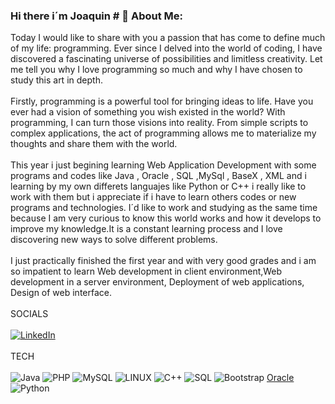  ### Hi there i´m Joaquin # 💫 About Me:
Today I would like to share with you a passion that has come to define much of my life: programming. Ever since I delved into the world of coding, I have discovered a fascinating universe of possibilities and limitless creativity. Let me tell you why I love programming so much and why I have chosen to study this art in depth.<br><br>
Firstly, programming is a powerful tool for bringing ideas to life. Have you ever had a vision of something you wish existed in the world? With programming, I can turn those visions into reality. From simple scripts to complex applications, the act of programming allows me to materialize my thoughts and share them with the world.<br><br>
This year i just begining learning Web Application Development with some programs and codes like Java , Oracle , SQL ,MySql , BaseX , XML and i learning by my own differets languajes like Python or C++ i  really like to work with them but i appreciate if i have to learn others codes or new programs and technologies. I´d like to work and studying as the same time because I am very curious  to know this world  works and how it develops to improve my knowledge.It is a constant learning process and I love discovering new ways to solve different problems.<br><br>
I just practically finished the first year and with very good grades and i am so impatient to learn Web development in client environment,Web development in a server environment, Deployment of web applications, Design of web interface.<br><br>
SOCIALS <br><br>
[![LinkedIn](https://img.shields.io/badge/LinkedIn-%230077B5.svg?logo=linkedin&logoColor=white)](https://www.linkedin.com/in/joaquín-fernández-207057210/)<br><br>
TECH<br><br>
![Java](https://img.shields.io/badge/java-%23ED8B00.svg?style=for-the-badge&logo=java&logoColor=white)  ![PHP](https://img.shields.io/badge/php-%23777BB4.svg?style=for-the-badge&logo=php&logoColor=white)  ![MySQL](https://img.shields.io/badge/mysql-%2300f.svg?style=for-the-badge&logo=mysql&logoColor=white) ![LINUX](https://img.shields.io/badge/Linux-FCC624?style=for-the-badge&logo=linux&logoColor=black) ![C++](https://img.shields.io/badge/-C++-000000?style=flat&logo=c%2B%2B) ![SQL](https://img.shields.io/badge/-SQL-000000?style=flat&logo=postgresql)
![Bootstrap](https://img.shields.io/badge/bootstrap-%23563D7C.svg?style=for-the-badge&logo=bootstrap&logoColor=white) [Oracle](https://github.com/oracle)  ![Python](https://img.shields.io/badge/python-3670A0?style=for-the-badge&logo=python&logoColor=ffdd54)





